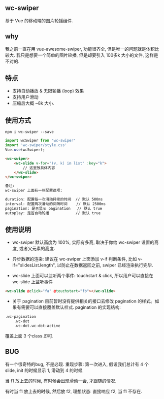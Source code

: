 ## wc-swiper
基于 Vue 的移动端的图片轮播组件.

## why
我之前一直在用 vue-awesome-swiper, 功能很齐全, 但是唯一的问题就是体积比较大. 
我只是想要一个简单的图片轮播, 但是却要引入 100多k 大小的文件, 这样是不对的. 

## 特点
* 支持自动播放 & 无限轮播 (loop) 效果
* 支持用户滑动
* 压缩后大概 ~8k 大小.

## 使用方式
```shell
npm i wc-swiper --save
```
```javascript
import wcSwiper from 'wc-swiper'
import 'wc-swiper/style.css'
Vue.use(wcSwiper);
```


```html
<wc-swiper>
	<wc-slide v-for="(v, k) in list" :key="k">
		// 这里放具体内容
	</wc-slide>
</wc-swiper>

备注:
wc-swiper 上面有一些配置选项:

duration: 配置每一次滑动持续的时间  // 默认 500ms
interval: 配置两次滑动的间隔时间    // 默认 2500ms
pagination: 是否显示 pagination   // 默认 true
autoplay: 是否自动轮播            // 默认 true


```

## 使用说明
* wc-swiper 默认高度为 100%, 实际有多高, 取决于你给 wc-swiper 设置的高度, 或者父元素的高度. 

* 异步数据的渲染: 建议在 wc-swiper 上面添加 v-if 判断条件, 比如 v-if="slidesList.length",
以防止在数据返回之前, swiper 已经渲染执行完毕. 

* wc-slide 上面可以监听两个事件: touchstart & click, 所以用户可以直接在 wc-slide 上监听事件
```html
<wc-slide @click="fa" @touchstart="fb"></wc-slide>
```

* 关于 pagination
目前暂时没有提供相关的接口去修改 pagination 的样式。如果有需要可以直接覆盖默认样式.
pagination 的实现结构:
```html
.wc-pagination
	.wc-dot
	.wc-dot.wc-dot-active
```
覆盖上面 3 个class 即可.


## BUG
有一个很奇特的bug, 不是必现. 重现步骤:
第一次进入, 假设我们总计有 4 个 slide, init 的时候显示 1, 滑动到 4 的时候 


当 f1 放上去的时候, 有时候会出现滑动一会, 才跟随的情况. 



有时当 f1 放上去的时候, 然后放 f2, 
理想状态: 直接响应 f2, 当 f1 不存在. 
















